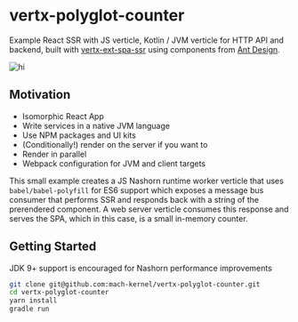 # vertx-polyglot-counter
Example React SSR with JS verticle, Kotlin / JVM verticle for HTTP API and backend, built with [vertx-ext-spa-ssr](https://github.com/mach-kernel/vertx-ext-spa-ssr) using components from [Ant Design](http://ant.design).

![hi](https://i.imgur.com/zMT7EcE.gif)

## Motivation
- Isomorphic React App
- Write services in a native JVM language
- Use NPM packages and UI kits
- (Conditionally!) render on the server if you want to
- Render in parallel
- Webpack configuration for JVM and client targets

This small example creates a JS Nashorn runtime worker verticle that uses `babel/babel-polyfill` for ES6 support which exposes a message bus consumer that performs SSR and responds back with a string of the prerendered component. A web server verticle consumes this response and serves the SPA, which in this case, is a small in-memory counter.

## Getting Started

JDK 9+ support is encouraged for Nashorn performance improvements

```bash
git clone git@github.com:mach-kernel/vertx-polyglot-counter.git
cd vertx-polyglot-counter
yarn install
gradle run
```

